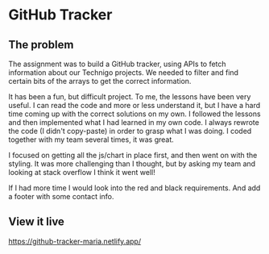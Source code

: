 # GitHub Tracker

## The problem

The assignment was to build a GitHub tracker, using APIs to fetch information about our Technigo projects. We needed to filter and find certain bits of the arrays to get the correct information. 

It has been a fun, but difficult project. To me, the lessons have been very useful. I can read the code and more or less understand it, but I have a hard time coming up with the correct solutions on my own. 
I followed the lessons and then implemented what I had learned in my own code. I always rewrote the code (I didn't copy-paste) in order to grasp what I was doing. 
I coded together with my team several times, it was great.

I focused on getting all the js/chart in place first, and then went on with the styling. It was more challenging than I thought, but by asking my team and looking at stack overflow I think it went well!

If I had more time I would look into the red and black requirements. And add a footer with some contact info. 

## View it live
https://github-tracker-maria.netlify.app/
